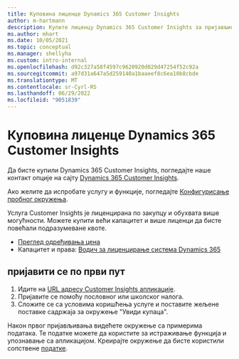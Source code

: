 ```yaml
---
title: Куповина лиценце Dynamics 365 Customer Insights
author: m-hartmann
description: Купите лиценцу Dynamics 365 Customer Insights за пријављивање и упознајте се са апликацијом.
ms.author: mhart
ms.date: 10/05/2021
ms.topic: conceptual
ms.manager: shellyha
ms.custom: intro-internal
ms.openlocfilehash: d92c327a58f4597c9620920d029d47254f52c92a
ms.sourcegitcommit: a97d31a647a5d259140a1baaeef8c6ea10b8cbde
ms.translationtype: MT
ms.contentlocale: sr-Cyrl-RS
ms.lasthandoff: 06/29/2022
ms.locfileid: "9051839"
---
```

# <a name="purchase-a-license-of-dynamics-365-customer-insights"></a>Куповина лиценце Dynamics 365 Customer Insights

Да бисте купили Dynamics 365 Customer Insights, погледајте наше контакт опције на сајту [Dynamics 365 Customer Insights](https://dynamics.microsoft.com/ai/customer-insights/).

Ако желите да испробате услугу и функције, погледајте [Конфигурисање пробног окружења](trial-signup.md).

Услуга Customer Insights је лиценцирана по закупцу и обухвата више могућности. Можете купити већи капацитет и више лиценци да бисте повећали подразумеване квоте.
- [Преглед одређивања цена](https://dynamics.microsoft.com/ai/customer-insights/pricing/)
- Капацитет и права: [Водич за лиценцирање система Dynamics 365](https://go.microsoft.com/fwlink/?LinkId=866544)

## <a name="sign-in-for-the-first-time"></a>пријавити се по први пут

1. Идите на [URL адресу Customer Insights апликације](https://home.ci.ai.dynamics.com).
1. Пријавите се помоћу пословног или школског налога.
1. Сложите се са условима коришћења услуге и поставите жељене поставке садржаја за окружење "Увиди купаца".

Након првог пријављивања видећете окружење са примерима података. Те податке можете да користите за истраживање функција и упознавање са апликацијом. Креирајте окружење да бисте користили сопствене [податке](create-environment.md).
